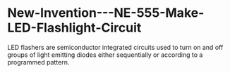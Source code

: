 # New-Invention---NE-555-Make-LED-Flashlight-Circuit
LED flashers are semiconductor integrated circuits used to turn on and off groups of light emitting diodes either sequentially or according to a programmed pattern.

